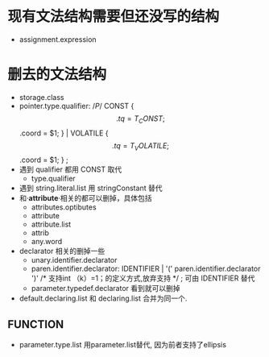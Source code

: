 # 现有文法结构需要但还没写的结构
- assignment.expression

# 删去的文法结构
- storage.class
- pointer.type.qualifier: /*P*/
          CONST     { $$.tq = T_CONST;    $$.coord = $1; } 
        | VOLATILE  { $$.tq = T_VOLATILE; $$.coord = $1; }
        ;
- 遇到 qualifier 都用 CONST 取代
  - type.qualifier
- 遇到 string.literal.list 用 stringConstant 替代
- 和·__attribute__·相关的都可以删掉，具体包括
  - attributes.optibutes
  - attribute
  - attribute.list
  - attrib
  - any.word
- declarator 相关的删掉一些
  - unary.identifier.declarator
  - paren.identifier.declarator: 
          IDENTIFIER
        | '(' paren.identifier.declarator ')'                   /*  支持int （k）=1；的定义方式,放弃支持 */
        ;
    可由 IDENTIFIER 替代
  - parameter.typedef.declarator 看到就可以删掉
- default.declaring.list 和 declaring.list 合并为同一个.

## FUNCTION
- parameter.type.list 用parameter.list替代, 因为前者支持了ellipsis
